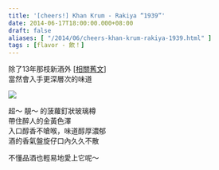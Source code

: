 ```yaml
---
title: '[cheers!] Khan Krum - Rakiya “1939”'
date: 2014-06-17T18:00:00.000+08:00
draft: false
aliases: [ "/2014/06/cheers-khan-krum-rakiya-1939.html" ]
tags : [flavor - 飲！]
---
```


除了13年那枝新酒外 \[[相關舊文](http://www.hidie.net/2014/06/cheers-khan-krum-13-years-old.html)\]  
當然會入手更深層次的味道  

[![](https://4.bp.blogspot.com/-9KhAsxGj5Tw/XEMiIe48VeI/AAAAAAAAFuI/rYxV-HZKR1A-x7x-5S16XtVg_qL8BGB1QCLcBGAs/s640/14391033203_1bb161a152_z.jpg)](https://4.bp.blogspot.com/-9KhAsxGj5Tw/XEMiIe48VeI/AAAAAAAAFuI/rYxV-HZKR1A-x7x-5S16XtVg_qL8BGB1QCLcBGAs/s1600/14391033203_1bb161a152_z.jpg)

超～ 靚～ 的菠蘿釘狀玻璃樽  
帶住醉人的金黃色澤  
入口醇香不嗆喉，味道醇厚濃郁  
酒的香氣盤旋仔口內久久不散  
  
不懂品酒也輕易地愛上它呢～